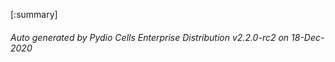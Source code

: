 






[:summary]

###### Auto generated by Pydio Cells Enterprise Distribution v2.2.0-rc2 on 18-Dec-2020
